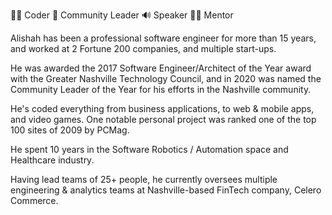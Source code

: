 👨‍💻 Coder
📣 Community Leader
🔊 Speaker
🧙‍♂️ Mentor

Alishah has been a professional software engineer for more than 15 years, and worked at 2 Fortune 200 companies, and multiple start-ups.

He was awarded the 2017 Software Engineer/Architect of the Year award with the Greater Nashville Technology Council, and in 2020 was named the Community Leader of the Year for his efforts in the Nashville community.

He's coded everything from business applications, to web & mobile apps, and video games. One notable personal project was ranked one of the top 100 sites of 2009 by PCMag.

He spent 10 years in the Software Robotics / Automation space and Healthcare industry.

Having lead teams of 25+ people, he currently oversees multiple engineering & analytics teams at Nashville-based FinTech company, Celero Commerce.
